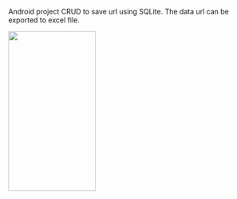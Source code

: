 Android project CRUD to save url using SQLite. The data url can be exported to excel file.

<a href="url"><img src="https://teknoguna.com/assets/images/projects/web_address_notes.gif" align="left" height="320" width="175" ></a>
